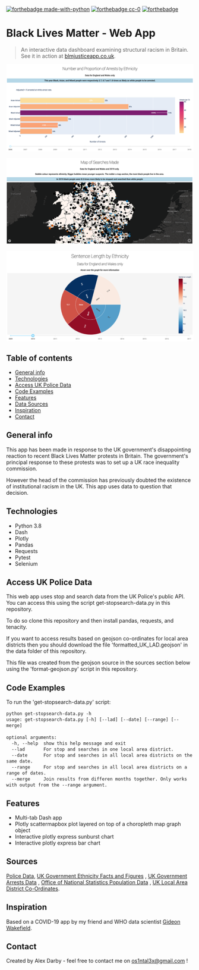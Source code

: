[![forthebadge made-with-python](http://ForTheBadge.com/images/badges/made-with-python.svg)](https://www.python.org/)
[![forthebadge cc-0](http://ForTheBadge.com/images/badges/cc-0.svg)](http://ForTheBadge.com)
[![forthebadge](https://forthebadge.com/images/badges/check-it-out.svg)](https://forthebadge.com)
# Black Lives Matter - Web App
> An interactive data dashboard examining structural racism in Britain. See it in action at 
>[blmjusticeapp.co.uk](https://www.blmjusticeapp.co.uk).
>
![Arrests Map](.img/Arrests.png)

![Stop Search Map](.img/SearchesMap.png)

![Sentence Lengths](.img/SentenceLengths.png)

## Table of contents
* [General info](#general-info)
* [Technologies](#technologies)
* [Access UK Police Data](#access-uk-police-data)
* [Code Examples](#code-examples)
* [Features](#features)
* [Data Sources](#sources)
* [Inspiration](#inspiration)
* [Contact](#contact)

## General info
This app has been made in response to the UK government's disappointing reaction to recent Black Lives Matter protests
in Britain. The government's principal response to these protests was to set up a UK race inequality commission.

However the head of the commission has previously doubted the existence of institutional racism in the UK. This app 
uses data to question that decision.

## Technologies
* Python 3.8
* Dash 
* Plotly 
* Pandas
* Requests
* Pytest
* Selenium

## Access UK Police Data
This web app uses stop and search data from the UK Police's public API. You can access this using the script 
get-stopsearch-data.py in this repository.

To do so clone this repository and then install pandas, requests, and tenacity.

If you want to access results based on geojson co-ordinates for local area districts then you should download the file
'formatted_UK_LAD.geojson' in the data folder of this repository.

This file was created from the geojson source in the sources section below using the 'format-geojson.py' script in this 
repository.

## Code Examples
To run the 'get-stopsearch-data.py' script:

```
python get-stopsearch-data.py -h
usage: get-stopsearch-data.py [-h] [--lad] [--date] [--range] [--merge]

optional arguments:
  -h, --help  show this help message and exit
  --lad       For stop and searches in one local area district.
  --date      For stop and searches in all local area districts on the same date.
  --range     For stop and searches in all local area districts on a range of dates.
  --merge     Join results from differen months together. Only works with output from the --range argument.
```

## Features
* Multi-tab Dash app
* Plotly scattermapbox plot layered on top of a choropleth map graph object
* Interactive plotly express sunburst chart
* Interactive plotly express bar chart

## Sources
[Police Data](https://data.police.uk/.), [UK Government Ethnicity Facts and Figures](https://www.ethnicity-facts-figures.service.gov.uk)
, [UK Government Arrests Data](https://assets.publishing.service.gov.uk/government/uploads/system/uploads/attachment_data/file/841253/arrest-police-powers-procedures-mar19-hosb2519-tables.ods)
, [Office of National Statistics Population Data](https://www.ons.gov.uk/file?uri=%2fpeoplepopulationandcommunity%2fpopulationandmigration%2fpopulationestimates%2fdatasets%2fpopulationestimatesforukenglandandwalesscotlandandnorthernireland%2fmid2001tomid2018detailedtimeseries/ukpopulationestimates18382018.xlsx)
, [UK Local Area District Co-Ordinates](https://github.com/martinjc/UK-GeoJSON).

## Inspiration
Based on a COVID-19 app by my friend and WHO data scientist [Gideon Wakefield](https://github.com/wakefieldg).

## Contact
Created by Alex Darby - feel free to contact me on os1ntal3x@gmail.com !
